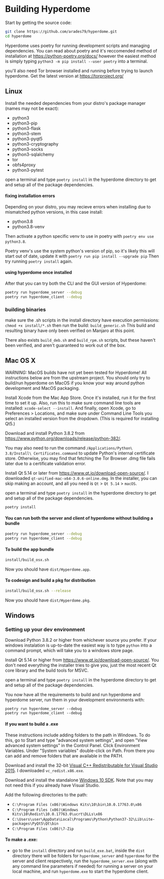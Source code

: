 # Building Hyperdome

Start by getting the source code:

```sh
git clone https://github.com/arades79/hyperdome.git
cd hyperdome
```

Hyperdome uses poetry for running development scripts and managing dependencies. You can read about poetry and it's reccomended method of installation at https://python-poetry.org/docs/ however the easiest method is simply typing `python3 -m pip install --user poetry` into a terminal.

you'll also need Tor browser installed and running before trying to launch hyperdome. Get the latest version at https://torproject.org/

## Linux

Install the needed dependencies from your distro's package manager (names may not be exact):
* python3
* python3-pip
* python3-flask
* python3-stem
* python3-pyqt5
* python3-cryptography
* python3-socks
* python3-sqlalchemy
* tor
* obfs4proxy
* python3-pytest


open a terminal and type `poetry install` in the hyperdome directory to get and setup all of the package dependencies.

#### fixing installation errors
Depending on your distro, you may recieve errors when installing due to mismatched python versions, in this case install:
* python3.8
* python3.8-venv

Then activate a python specific venv to use in poetry with `poetry env use python3.8`.

Poetry venv's use the system python's version of pip, so it's likely this will start out of date, update it with `poetry run pip install --upgrade pip`
Then try running `poetry install` again.

#### using hyperdome once installed
After that you can try both the CLI and the GUI version of Hyperdome:

```sh
poetry run hyperdome_server --debug
poetry run hyperdome_client --debug
```

### building binaries

make sure the .sh scripts in the install directory have execution permissions: `chmod +x install/*.sh`
then run the build: `build_generic.sh`
This build and resulting binary have only been verified on Manjaro at this point.

There also exists `build_deb.sh` and `build_rpm.sh` scripts, but these haven't been verified, and aren't guaranteed to work out of the box.

## Mac OS X

*WARNING:*
 MacOS builds have not yet been tested for Hyperdome! All instructions below are from the upstream project. You should only try to build/run hyperdome on MacOS if you know your way around python development and MacOS packaging.

Install Xcode from the Mac App Store. Once it's installed, run it for the first time to set it up. Also, run this to make sure command line tools are installed: `xcode-select --install`. And finally, open Xcode, go to Preferences > Locations, and make sure under Command Line Tools you select an installed version from the dropdown. (This is required for installing Qt5.)

Download and install Python 3.8.2 from https://www.python.org/downloads/release/python-382/.

You may also need to run the command `/Applications/Python\ 3.8/Install\ Certificates.command` to update Python's internal certificate store. Otherwise, you may find that fetching the Tor Browser .dmg file fails later due to a certificate validation error.

Install Qt 5.14 or later from https://www.qt.io/download-open-source/. I downloaded `qt-unified-mac-x64-3.0.6-online.dmg`. In the installer, you can skip making an account, and all you need is `Qt` > `Qt 5.14` > `macOS`.

open a terminal and type `poetry install` in the hyperdome directory to get and setup all of the package dependencies.

```sh
poetry install
```

#### You can run both the server and client of hyperdome without building a bundle

```sh
poetry run hyperdome_server --debug
poetry run hyperdome_client --debug
```


#### To build the app bundle

```sh
install/build_osx.sh
```

Now you should have `dist/Hyperdome.app`.

#### To codesign and build a pkg for distribution

```sh
install/build_osx.sh --release
```

Now you should have `dist/Hyperdome.pkg`.

## Windows

### Setting up your dev environment

Download Python 3.8.2 or higher from whichever source you prefer. If your windows instalation is up-to-date the easiest way is to type `python` into a command prompt, which will take you to a windows store page.

Install  Qt 5.14 or higher from https://www.qt.io/download-open-source/. You don't need everything the installer tries to give you, just the most recent Qt core library and the build tools for MSVC.

open a terminal and type `poetry install` in the hyperdome directory to get and setup all of the package dependencies.

You now have all the requirements to build and run hyperdome and hyperdome server, run them in your development environments with:
```
poetry run hyperdome_server --debug
poetry run hyperdome_client --debug
```

#### If you want to build a .exe

These instructions include adding folders to the path in Windows. To do this, go to Start and type "advanced system settings", and open "View advanced system settings" in the Control Panel. Click Environment Variables. Under "System variables" double-click on Path. From there you can add and remove folders that are available in the PATH.

Download and install the 32-bit [Visual C++ Redistributable for Visual Studio 2015](https://www.microsoft.com/en-US/download/details.aspx?id=48145). I downloaded `vc_redist.x86.exe`.

Download and install the standalone [Windows 10 SDK](https://dev.windows.com/en-us/downloads/windows-10-sdk). Note that you may not need this if you already have Visual Studio.

Add the following directories to the path:

* `C:\Program Files (x86)\Windows Kits\10\bin\10.0.17763.0\x86`
* `C:\Program Files (x86)\Windows Kits\10\Redist\10.0.17763.0\ucrt\DLLs\x86`
* `C:\Users\user\AppData\Local\Programs\Python\Python37-32\Lib\site-packages\PyQt5\Qt\bin`
* `C:\Program Files (x86)\7-Zip`


#### To make a .exe:

* go to the `install` directory and run `build_exe.bat`, inside the `dist` directory there will be folders for `hyperdome_server` and `hyperdome` for the server and client respectively, run the `hyperdome_server.exe` (along with any command line parameters if needed) for running a server on your local machine, and run `hyperdome.exe` to start the hyperdome client.

